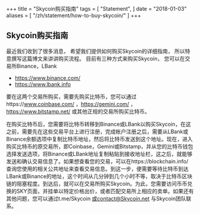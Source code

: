 +++
title = "Skycoin购买指南"
tags = [
    "Statement",
]
date = "2018-01-03"
aliases = [
	"/zh/statement/how-to-buy-skycoin/"
]
+++

## Skycoin购买指南

最近我们收到了很多消息，
希望我们提供如何购买Skycoin的详细指南，
所以特意撰写这篇博文来讲讲购买流程。
目前有三种方式来购买Skycoin，
您可以在交易所Binance，LBank

* https://www.binance.com/
* https://www.lbank.info

要在这两个交易所购买，需要先购买比特币，您可以通过https://www.coinbase.com/ ，https://gemini.com/ ，https://www.bitstamp.net/ 或其他正规的交易所购买比特币。

在购买比特币后，您需要将比特币转移到Binance或LBank以购买Skycoin，在这之前，需要先在这些交易平台上进行注册，完成帐户注册之后，需要从LBank或Binance余额选项中复制比特币地址，然后将比特币发送到这个地址。现在，进入购买比特币的原交易所，即Coinbase，Gemini或Bitstamp，并从您的比特币钱包选择发送选项，将Binance或LBank地址复制粘贴到接收地址栏，这之后，就能够发送和确认交易信息了。如果想查看您的交易，可以在https://blockchain.info/ 查询您使用的相关公共地址来查看交易信息。到这一步，便需要等待比特币到达LBank或Binance的地址，这个时间从几分钟到几个小时不等，取决于比特币区块链的阻塞程度。到达后，就可以在交易所购买Skycoin。为此，您需要访问币币兑换的SKY页面，并挂单以特定价格出价，或者匹配交易所上相应的卖单。如果还有其他问题，您可以通过t.me/Skycoin 或contact@Skycoin.net 与Skycoin团队联系。
